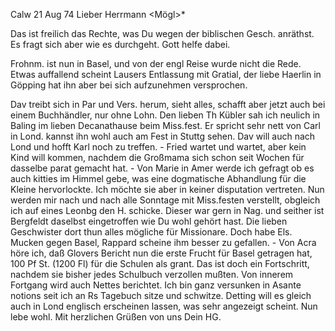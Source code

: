  Calw 21 Aug 74
Lieber Herrmann <Mögl>*

Das ist freilich das Rechte, was Du wegen der biblischen Gesch. anräthst. Es fragt sich aber wie es durchgeht. Gott helfe dabei.

Frohnm. ist nun in Basel, und von der engl Reise wurde nicht die Rede. Etwas auffallend scheint Lausers Entlassung mit Gratial, der liebe Haerlin in Göpping hat ihn aber bei sich aufzunehmen versprochen.

Dav treibt sich in Par und Vers. herum, sieht alles, schafft aber jetzt auch bei einem Buchhändler, nur ohne Lohn. Den lieben Th Kübler sah ich neulich in Baling im lieben Decanathause beim Miss.fest. Er spricht sehr nett von Carl in Lond. kannst ihn wohl auch am Fest in Stuttg sehen. Dav will auch nach Lond und hofft Karl noch zu treffen. - Fried wartet und wartet, aber kein Kind will kommen, nachdem die Großmama sich schon seit Wochen für dasselbe parat gemacht hat. - Von Marie in Amer werde ich gefragt ob es auch kitties im Himmel gebe, was eine dogmatische Abhandlung für die Kleine hervorlockte. Ich möchte sie aber in keiner disputation vertreten. 
Nun werden mir nach und nach alle Sonntage mit Miss.festen verstellt, obgleich ich auf eines Leonbg den H. schicke. Dieser war gern in Nag. und seither ist Bergfeldt daselbst eingetroffen wie Du wohl gehört hast. Die lieben Geschwister dort thun alles mögliche für Missionare. Doch habe Els. Mucken gegen Basel, Rappard scheine ihm besser zu gefallen. - Von Acra höre ich, daß Glovers Bericht nun die erste Frucht für Basel getragen hat, 100 Pf St. (1200 Fl) für die Schulen als grant. Das ist doch ein Fortschritt, nachdem sie bisher jedes Schulbuch verzollen mußten. Von innerem Fortgang wird auch Nettes berichtet. Ich bin ganz versunken in Asante notions seit ich an Rs Tagebuch sitze und schwitze. Detting will es gleich auch in Lond englisch erscheinen lassen, was sehr angezeigt scheint. Nun lebe wohl. Mit herzlichen Grüßen von uns
 Dein HG.
